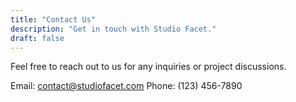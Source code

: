 ```yaml
---
title: "Contact Us"
description: "Get in touch with Studio Facet."
draft: false
---
```


Feel free to reach out to us for any inquiries or project discussions.

Email: contact@studiofacet.com
Phone: (123) 456-7890
